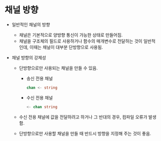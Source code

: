 # 채널 방향

- 일반적인 채널의 방향

  - 채널은 기본적으로 양방향 통신이 가능한 상태로 만들어짐.
  - 채널을 구조체의 필드로 사용하거나 함수의 매개변수로 전달하는 것이 일반적인데, 이때는 채널이 대부분 단방향으로 사용됨.

- 채널 방향의 강제성

  - 단방향으로만 사용되는 채널을 만들 수 있음.

    - 송신 전용 채널

      ```go
      chan <- string
      ```

    - 수신 전용 채널

      ```go
      <- chan string
      ```

  - 수신 전용 채널에 값을 전달하려고 하거나 그 반대의 경우, 컴파일 오류가 발생함.

  - 단방향으로만 사용할 채널을 만들 때 반드시 방향을 지정해 주는 것이 좋음.